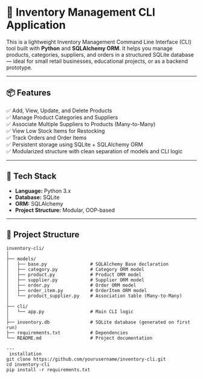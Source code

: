 # 🧾 Inventory Management CLI Application

This is a lightweight Inventory Management Command Line Interface (CLI) tool built with **Python** and **SQLAlchemy ORM**. It helps you manage products, categories, suppliers, and orders in a structured SQLite database — ideal for small retail businesses, educational projects, or as a backend prototype.

---

## 📦 Features

✅ Add, View, Update, and Delete Products  
✅ Manage Product Categories and Suppliers  
✅ Associate Multiple Suppliers to Products (Many-to-Many)  
✅ View Low Stock Items for Restocking  
✅ Track Orders and Order Items  
✅ Persistent storage using SQLite + SQLAlchemy ORM  
✅ Modularized structure with clean separation of models and CLI logic

---

## 🧱 Tech Stack

- **Language:** Python 3.x
- **Database:** SQLite
- **ORM:** SQLAlchemy
- **Project Structure:** Modular, OOP-based

---

## 📂 Project Structure

```plaintext
inventory-cli/
│
├── models/
│   ├── base.py                # SQLAlchemy Base declaration
│   ├── category.py            # Category ORM model
│   ├── product.py             # Product ORM model
│   ├── supplier.py            # Supplier ORM model
│   ├── order.py               # Order ORM model
│   ├── order_item.py          # OrderItem ORM model
│   └── product_supplier.py    # Association table (Many-to-Many)
│
├── cli/
│   └── app.py                 # Main CLI logic
│
├── inventory.db               # SQLite database (generated on first run)
├── requirements.txt           # Dependencies
└── README.md                  # Project documentation

---
 installation
git clone https://github.com/yourusername/inventory-cli.git
cd inventory-cli
pip install -r requirements.txt

